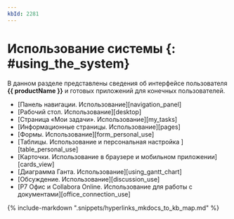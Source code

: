```yaml
---
kbId: 2281
---
```


# Использование системы {: #using_the_system}

В данном разделе представлены сведения об интерфейсе пользователя **{{ productName }}** и готовых приложений для конечных пользователей.

- [Панель навигации. Использование][navigation_panel]
- [Рабочий стол. Использование][desktop]
- [Страница «Мои задачи». Использование][my_tasks]
- [Информационные страницы. Использование][pages]
- [Формы. Использование][form_personal_use]
- [Таблицы. Использование и персональная настройка ][table_personal_use]
- [Карточки. Использование в браузере и мобильном приложении][cards_view]
- [Диаграмма Ганта. Использование][using_gantt_chart]
- [Обсуждение. Использование][discussion_use]
- [Р7 Офис и Collabora Online. Использование для работы с документами][office_connection_use]

{%
include-markdown ".snippets/hyperlinks_mkdocs_to_kb_map.md"
%}

